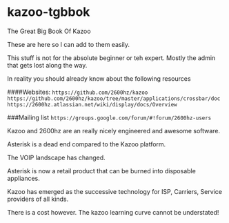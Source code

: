 kazoo-tgbbok
============

The Great Big Book Of Kazoo

These are here so I can add to them easily. 

This stuff is not for the absolute beginner or teh expert.  Mostly the admin that gets lost along the way.

In reality you should already know about the following resources

####Websites:
`https://github.com/2600hz/kazoo`
`https://github.com/2600hz/kazoo/tree/master/applications/crossbar/doc`
`https://2600hz.atlassian.net/wiki/display/docs/Overview`

###Mailing list
`https://groups.google.com/forum/#!forum/2600hz-users`

Kazoo and 2600hz are an really nicely engineered and awesome software.  

Asterisk is a dead end compared to the Kazoo platform.  

The VOIP landscape has changed.

Asterisk is now a retail product that can be burned into disposable appliances.

Kazoo has emerged as the successive technology for ISP, Carriers, Service providers of all kinds.

There is a cost however.  The kazoo learning curve cannot be understated!
